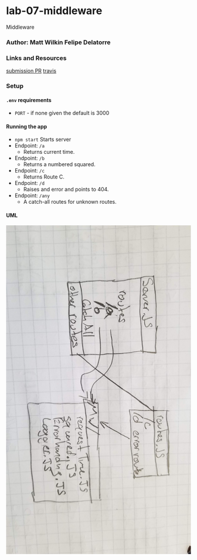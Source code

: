 # lab-07-middleware
Middleware

### Author: Matt Wilkin Felipe Delatorre

### Links and Resources
[submission PR](https://github.com/mwilkin-401-advanced-javascript/lab-07-middleware/pull/2)
[travis](https://www.travis-ci.com/mwilkin-401-advanced-javascript/lab-04)

### Setup
#### `.env` requirements
* `PORT` - if none given the default is 3000

#### Running the app
* `npm start` Starts server
* Endpoint: `/a`
  * Returns current time.
* Endpoint: `/b`
  * Returns a numbered squared.
* Endpoint: `/c`
  * Returns Route C.
* Endpoint: `/d`
  * Raises and error and points to 404.
* Endpoint: `/any`
  * A catch-all routes for unknown routes.

#### UML
![](./assets/UML.jpg)

